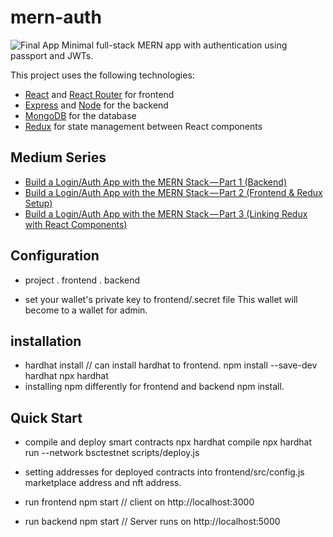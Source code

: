 # mern-auth

![Final App](https://i.postimg.cc/tybZb8dL/final-MERNAuth.gif)
Minimal full-stack MERN app with authentication using passport and JWTs.

This project uses the following technologies:

- [React](https://reactjs.org) and [React Router](https://reacttraining.com/react-router/) for frontend
- [Express](http://expressjs.com/) and [Node](https://nodejs.org/en/) for the backend
- [MongoDB](https://www.mongodb.com/) for the database
- [Redux](https://redux.js.org/basics/usagewithreact) for state management between React components

## Medium Series

- [Build a Login/Auth App with the MERN Stack — Part 1 (Backend)](https://blog.bitsrc.io/build-a-login-auth-app-with-mern-stack-part-1-c405048e3669)
- [Build a Login/Auth App with the MERN Stack — Part 2 (Frontend & Redux Setup)](https://blog.bitsrc.io/build-a-login-auth-app-with-mern-stack-part-2-frontend-6eac4e38ee82)
- [Build a Login/Auth App with the MERN Stack — Part 3 (Linking Redux with React Components)](https://blog.bitsrc.io/build-a-login-auth-app-with-the-mern-stack-part-3-react-components-88190f8db718)

## Configuration

- project
.  frontend
.  backend

- set your wallet's private key to frontend/.secret file
This wallet will become to a wallet for admin.

## installation

- hardhat install // can install hardhat to frontend.
npm install --save-dev hardhat
npx hardhat
- installing npm differently for frontend and backend
npm install.

## Quick Start

- compile and deploy smart contracts
npx hardhat compile
npx hardhat run --network bsctestnet scripts/deploy.js

- setting addresses for deployed contracts into frontend/src/config.js
marketplace address and nft address.

- run frontend
npm start  // client on http://localhost:3000

- run backend
npm start  // Server runs on http://localhost:5000